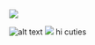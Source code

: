 # 
![](https://r73.cooltext.com/rendered/cooltext460622769699506.gif)

![alt text](https://media1.tenor.com/m/-UGJz_cQm5kAAAAC/baseball-anime.gif)
![](https://media1.tenor.com/m/2HxG1M-nxWQAAAAd/ryan-gosling.gif)
 hi cuties
